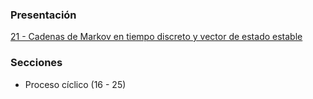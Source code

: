### Presentación

[21 - Cadenas de Markov en tiempo discreto y vector de estado estable](https://www.overleaf.com/read/zwyprftkwvvn#2f9ae0)

### Secciones
- Proceso cíclico (16 - 25)